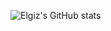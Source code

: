 <!---
elgizabbasov/elgizabbasov is a ✨ special ✨ repository because its `README.md` (this file) appears on your GitHub profile.
You can click the Preview link to take a look at your changes.
--->

![Elgiz's GitHub stats](https://github-readme-stats.vercel.app/api?username=elgizabbasov&show_icons=true&theme=dracula)
